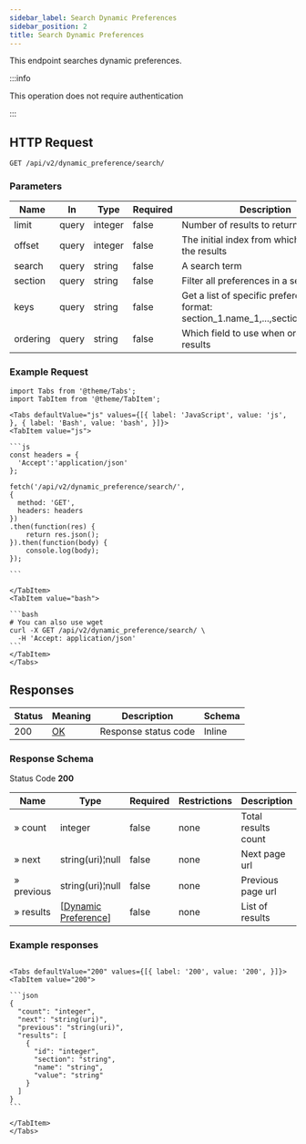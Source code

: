 ```yaml
---
sidebar_label: Search Dynamic Preferences
sidebar_position: 2
title: Search Dynamic Preferences
---
```


This endpoint searches dynamic preferences.

:::info

This operation does not require authentication

:::

## HTTP Request

`GET /api/v2/dynamic_preference/search/`

### Parameters

| Name     | In    | Type    | Required | Description                                     |
|----------|-------|---------|----------|-------------------------------------------------|
| limit    | query | integer | false    | Number of results to return per page            |
| offset   | query | integer | false    | The initial index from which to return the results |
| search   | query | string  | false    | A search term                                   |
| section  | query | string  | false    | Filter all preferences in a section             |
| keys     | query | string  | false    | Get a list of specific preferences in the format: section_1.name_1,...,section_n.name_n |
| ordering | query | string  | false    | Which field to use when ordering the results    |

### Example Request

````mdx-code-block
import Tabs from '@theme/Tabs';
import TabItem from '@theme/TabItem';

<Tabs defaultValue="js" values={[{ label: 'JavaScript', value: 'js', }, { label: 'Bash', value: 'bash', }]}>
<TabItem value="js">

```js
const headers = {
  'Accept':'application/json'
};

fetch('/api/v2/dynamic_preference/search/',
{
  method: 'GET',
  headers: headers
})
.then(function(res) {
    return res.json();
}).then(function(body) {
    console.log(body);
});

```

</TabItem>
<TabItem value="bash">

```bash
# You can also use wget
curl -X GET /api/v2/dynamic_preference/search/ \
  -H 'Accept: application/json'
```
</TabItem>
</Tabs>
````

## Responses

| Status | Meaning                                                 | Description | Schema |
|--------|---------------------------------------------------------|-------------|--------|
| 200    | [OK](https://tools.ietf.org/html/rfc7231#section-6.3.1) | Response status code        | Inline |

### Response Schema

Status Code **200**

| Name       | Type                                                                     | Required | Restrictions | Description         |
|------------|--------------------------------------------------------------------------|----------|--------------|---------------------|
| » count    | integer                                                                  | false    | none         | Total results count |
| » next     | string(uri)¦null                                                         | false    | none         | Next page url       |
| » previous | string(uri)¦null                                                         | false    | none         | Previous page url   |
| » results  | [[Dynamic Preference](/docs/apireference/v2/schemas/dynamic_preference)] | false    | none         | List of results     |

### Example responses


````mdx-code-block

<Tabs defaultValue="200" values={[{ label: '200', value: '200', }]}>
<TabItem value="200">

```json
{
  "count": "integer",
  "next": "string(uri)",
  "previous": "string(uri)",
  "results": [
    {
      "id": "integer",
      "section": "string",
      "name": "string",
      "value": "string"
    }
  ]
}
```

</TabItem>
</Tabs>
````




